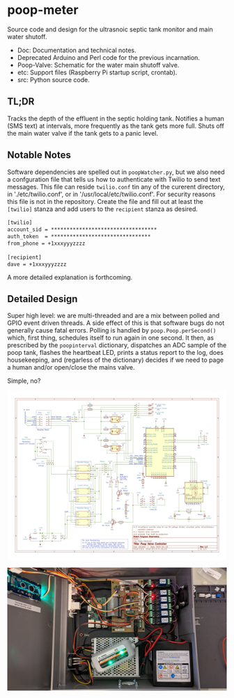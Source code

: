# poop-meter

Source code and design for the ultrasnoic septic tank monitor and main water shutoff.

* Doc: Documentation and technical notes.
* Deprecated Arduino and Perl code for the previous incarnation.
* Poop-Valve: Schematic for the water main shutoff valve.
* etc: Support files (Raspberry Pi startup script, crontab).
* src: Python source code.

## TL;DR

Tracks the depth of the effluent in the septic holding tank. Notifies a human (SMS text)
at intervals, more frequently as the tank gets more full.  Shuts off the main water valve
if the tank gets to a panic level.

## Notable Notes

Software dependencies are spelled out in `poopWatcher.py`, but we also need a confguration file
that tells us how to authenticate with Twilio to send text messages.  This file can reside `twilio.conf`
tin any of the curerent directory, in './etc/twilio.conf', or in '/usr/local/etc/twilio.conf'.  For
security reasons this file is not in the repository.  Create the file and fill out at least the
`[twilio]` stanza and add users to the `recipient` stanza as desired.

```
[twilio]
account_sid = **********************************
auth_token  = ********************************
from_phone = +1xxxyyyzzzz

[recipient]
dave = +1xxxyyyzzzz
```

A more detailed explanation is forthcoming.

## Detailed Design

Super high level: we are multi-threaded and are a mix between polled and GPIO event driven threads.
A side effect of this is that software bugs do not generally cause fatal errors.  Polling is handled
by `poop.Poop.perSecond()` which, first thing, schedules itself to run again in one second.  It then,
as prescribed by the `poopinterval` dictionary, dispatches an ADC sample of the poop tank, flashes the
heartbeat LED, prints a status report to the log, does housekeeping, and (regarless of the dictionary)
decides if we need to page a human and/or open/close the mains valve.

Simple, no?

![Poop meter schematic](Doc/Schematic.jpg)

![Poop meter internals](Doc/Poop-meter-internals.jpg)

